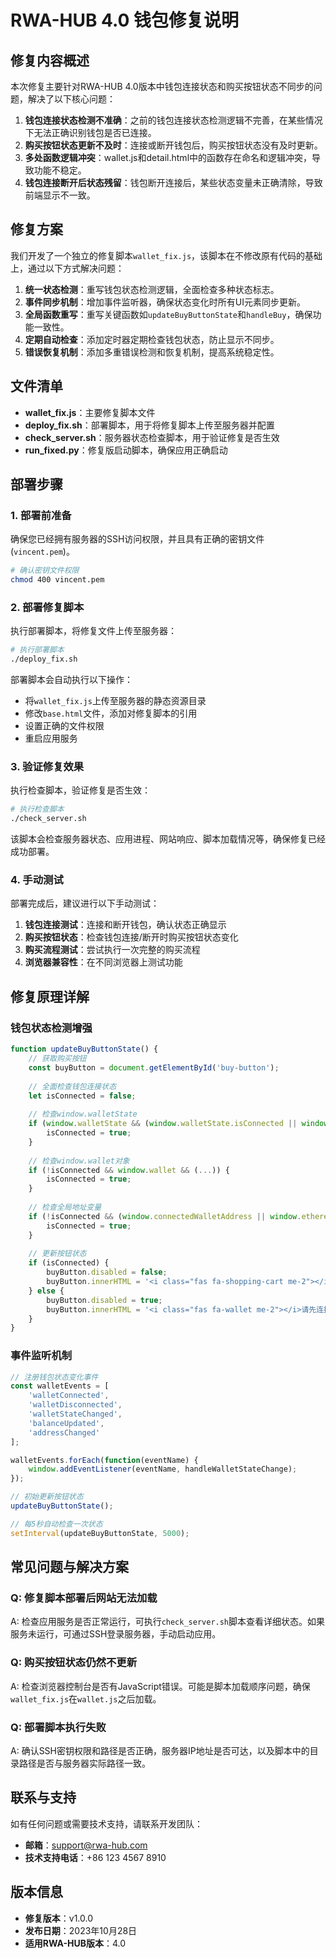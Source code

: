 # RWA-HUB 4.0 钱包修复说明

## 修复内容概述

本次修复主要针对RWA-HUB 4.0版本中钱包连接状态和购买按钮状态不同步的问题，解决了以下核心问题：

1. **钱包连接状态检测不准确**：之前的钱包连接状态检测逻辑不完善，在某些情况下无法正确识别钱包是否已连接。
2. **购买按钮状态更新不及时**：连接或断开钱包后，购买按钮状态没有及时更新。
3. **多处函数逻辑冲突**：wallet.js和detail.html中的函数存在命名和逻辑冲突，导致功能不稳定。
4. **钱包连接断开后状态残留**：钱包断开连接后，某些状态变量未正确清除，导致前端显示不一致。

## 修复方案

我们开发了一个独立的修复脚本`wallet_fix.js`，该脚本在不修改原有代码的基础上，通过以下方式解决问题：

1. **统一状态检测**：重写钱包状态检测逻辑，全面检查多种状态标志。
2. **事件同步机制**：增加事件监听器，确保状态变化时所有UI元素同步更新。
3. **全局函数重写**：重写关键函数如`updateBuyButtonState`和`handleBuy`，确保功能一致性。
4. **定期自动检查**：添加定时器定期检查钱包状态，防止显示不同步。
5. **错误恢复机制**：添加多重错误检测和恢复机制，提高系统稳定性。

## 文件清单

- **wallet_fix.js**：主要修复脚本文件
- **deploy_fix.sh**：部署脚本，用于将修复脚本上传至服务器并配置
- **check_server.sh**：服务器状态检查脚本，用于验证修复是否生效
- **run_fixed.py**：修复版启动脚本，确保应用正确启动

## 部署步骤

### 1. 部署前准备

确保您已经拥有服务器的SSH访问权限，并且具有正确的密钥文件(`vincent.pem`)。

```bash
# 确认密钥文件权限
chmod 400 vincent.pem
```

### 2. 部署修复脚本

执行部署脚本，将修复文件上传至服务器：

```bash
# 执行部署脚本
./deploy_fix.sh
```

部署脚本会自动执行以下操作：
- 将`wallet_fix.js`上传至服务器的静态资源目录
- 修改`base.html`文件，添加对修复脚本的引用
- 设置正确的文件权限
- 重启应用服务

### 3. 验证修复效果

执行检查脚本，验证修复是否生效：

```bash
# 执行检查脚本
./check_server.sh
```

该脚本会检查服务器状态、应用进程、网站响应、脚本加载情况等，确保修复已经成功部署。

### 4. 手动测试

部署完成后，建议进行以下手动测试：

1. **钱包连接测试**：连接和断开钱包，确认状态正确显示
2. **购买按钮状态**：检查钱包连接/断开时购买按钮状态变化
3. **购买流程测试**：尝试执行一次完整的购买流程
4. **浏览器兼容性**：在不同浏览器上测试功能

## 修复原理详解

### 钱包状态检测增强

```javascript
function updateBuyButtonState() {
    // 获取购买按钮
    const buyButton = document.getElementById('buy-button');
    
    // 全面检查钱包连接状态
    let isConnected = false;
    
    // 检查window.walletState
    if (window.walletState && (window.walletState.isConnected || window.walletState.connected || window.walletState.address)) {
        isConnected = true;
    }
    
    // 检查window.wallet对象
    if (!isConnected && window.wallet && (...)) {
        isConnected = true;
    }
    
    // 检查全局地址变量
    if (!isConnected && (window.connectedWalletAddress || window.ethereumAddress || window.solanaAddress)) {
        isConnected = true;
    }
    
    // 更新按钮状态
    if (isConnected) {
        buyButton.disabled = false;
        buyButton.innerHTML = '<i class="fas fa-shopping-cart me-2"></i>购买';
    } else {
        buyButton.disabled = true;
        buyButton.innerHTML = '<i class="fas fa-wallet me-2"></i>请先连接钱包';
    }
}
```

### 事件监听机制

```javascript
// 注册钱包状态变化事件
const walletEvents = [
    'walletConnected', 
    'walletDisconnected', 
    'walletStateChanged', 
    'balanceUpdated',
    'addressChanged'
];

walletEvents.forEach(function(eventName) {
    window.addEventListener(eventName, handleWalletStateChange);
});

// 初始更新按钮状态
updateBuyButtonState();

// 每5秒自动检查一次状态
setInterval(updateBuyButtonState, 5000);
```

## 常见问题与解决方案

### Q: 修复脚本部署后网站无法加载
A: 检查应用服务是否正常运行，可执行`check_server.sh`脚本查看详细状态。如果服务未运行，可通过SSH登录服务器，手动启动应用。

### Q: 购买按钮状态仍然不更新
A: 检查浏览器控制台是否有JavaScript错误。可能是脚本加载顺序问题，确保`wallet_fix.js`在`wallet.js`之后加载。

### Q: 部署脚本执行失败
A: 确认SSH密钥权限和路径是否正确，服务器IP地址是否可达，以及脚本中的目录路径是否与服务器实际路径一致。

## 联系与支持

如有任何问题或需要技术支持，请联系开发团队：

- **邮箱**：support@rwa-hub.com
- **技术支持电话**：+86 123 4567 8910

## 版本信息

- **修复版本**：v1.0.0
- **发布日期**：2023年10月28日
- **适用RWA-HUB版本**：4.0 